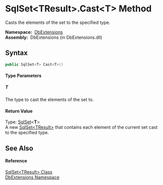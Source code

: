SqlSet&lt;TResult>.Cast&lt;T> Method
====================================
Casts the elements of the set to the specified type.

  **Namespace:**  [DbExtensions][1]  
  **Assembly:**  DbExtensions (in DbExtensions.dll)

Syntax
------

```csharp
public SqlSet<T> Cast<T>()

```

#### Type Parameters

##### *T*
The type to cast the elements of the set to.

#### Return Value
Type: [SqlSet][2]&lt;**T**>  
A new [SqlSet&lt;TResult>][2] that contains each element of the current set cast to the specified type.

See Also
--------

#### Reference
[SqlSet&lt;TResult> Class][2]  
[DbExtensions Namespace][1]  

[1]: ../README.md
[2]: README.md